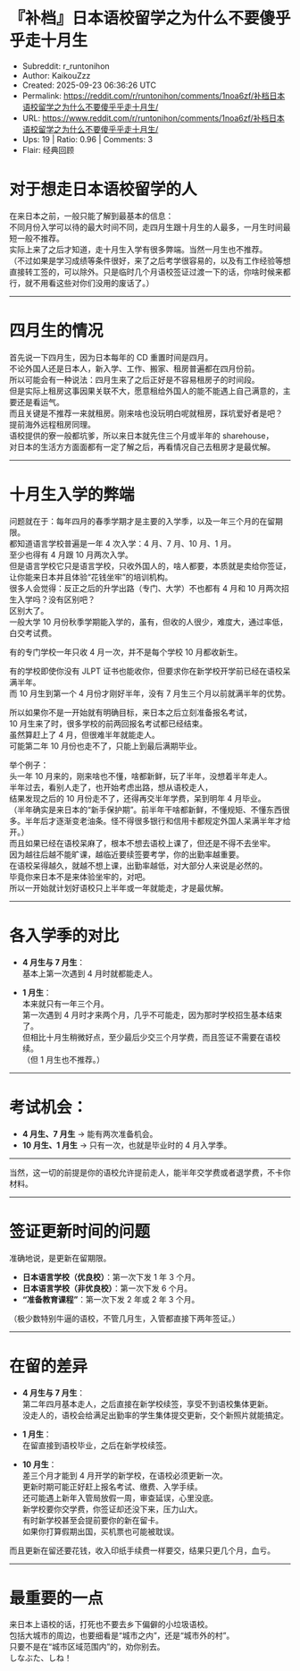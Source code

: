 # 『补档』日本语校留学之为什么不要傻乎乎走十月生

- Subreddit: r_runtonihon
- Author: KaikouZzz
- Created: 2025-09-23 06:36:26 UTC
- Permalink: https://reddit.com/r/runtonihon/comments/1noa6zf/补档日本语校留学之为什么不要傻乎乎走十月生/
- URL: https://www.reddit.com/r/runtonihon/comments/1noa6zf/补档日本语校留学之为什么不要傻乎乎走十月生/
- Ups: 19 | Ratio: 0.96 | Comments: 3
- Flair: 经典回顾


# 对于想走日本语校留学的人

在来日本之前，一般只能了解到最基本的信息：  
不同月份入学可以待的最大时间不同，走四月生跟十月生的人最多，一月生时间最短一般不推荐。  
实际上来了之后才知道，走十月生入学有很多弊端。当然一月生也不推荐。  
（不过如果是学习成绩等条件很好，来了之后考学很容易的，以及有工作经验等想直接转工签的，可以除外。只是临时几个月语校签证过渡一下的话，你啥时候来都行，就不用看这些对你们没用的废话了。）

------------------------------------------------------------------------

# 四月生的情况

首先说一下四月生，因为日本每年的 CD 重置时间是四月。  
不论外国人还是日本人，新入学、工作、搬家、租房普遍都在四月份前。  
所以可能会有一种说法：四月生来了之后正好是不容易租房子的时间段。  
但是实际上租房这事因果关联不大，愿意租给外国人的能不能遇上自己满意的，主要还是看运气。  
而且关键是不推荐一来就租房。刚来啥也没玩明白呢就租房，踩坑爱好者是吧？  
提前海外远程租房同理。  
语校提供的寮一般都坑爹，所以来日本就先住三个月或半年的 sharehouse，  
对日本的生活方方面面都有一定了解之后，再看情况自己去租房才是最优解。

------------------------------------------------------------------------

# 十月生入学的弊端

问题就在于：每年四月的春季学期才是主要的入学季，以及一年三个月的在留期限。  
都知道语言学校普遍是一年 4 次入学：4 月、7 月、10 月、1 月。  
至少也得有 4 月跟 10 月两次入学。  
但是语言学校它只是语言学校，只收外国人的，啥人都要，本质就是卖给你签证，让你能来日本并且体验“花钱坐牢”的培训机构。  
很多人会觉得：反正之后的升学出路（专门、大学）不也都有 4 月和 10
月两次招生入学吗？没有区别吧？  
区别大了。  
一般大学 10
月份秋季学期能入学的，虽有，但收的人很少，难度大，通过率低，白交考试费。

有的专门学校一年只收 4 月一次，并不是每个学校 10 月都收新生。

有的学校即使你没有 JLPT
证书也能收你，但要求你在新学校开学前已经在语校呆满半年。  
而 10 月生到第一个 4 月份才刚好半年，没有 7
月生三个月以前就满半年的优势。

所以如果你不是一开始就有明确目标，来日本之后立刻准备报名考试，  
10 月生来了时，很多学校的前两回报名考试都已经结束。  
虽然算赶上了 4 月，但很难半年就能走人。  
可能第二年 10 月份也走不了，只能上到最后满期毕业。

举个例子：  
头一年 10 月来的，刚来啥也不懂，啥都新鲜，玩了半年，没想着半年走人。  
半年过去，看别人走了，也开始考虑出路，想从语校走人，  
结果发现之后的 10 月份走不了，还得再交半年学费，呆到明年 4 月毕业。  
（半年确实是来日本的“新手保护期”。前半年干啥都新鲜，不懂规矩、不懂东西很多。半年后才逐渐变老油条。怪不得很多银行和信用卡都规定外国人呆满半年才给开。）  
而且如果已经在语校呆麻了，根本不想去语校上课了，但还是不得不去坐牢。  
因为越往后越不能旷课，越临近要续签要考学，你的出勤率越重要。  
在语校呆得越久，就越不想上课，出勤率越低，对大部分人来说是必然的。  
毕竟你来日本不是来体验坐牢的，对吧。  
所以一开始就计划好语校只上半年或一年就能走，才是最优解。

------------------------------------------------------------------------

# 各入学季的对比

- **4 月生与 7 月生**：  
  基本上第一次遇到 4 月时就都能走人。

- **1 月生**：  
  本来就只有一年三个月。  
  第一次遇到 4
  月时才来两个月，几乎不可能走，因为那时学校招生基本结束了。  
  但相比十月生稍微好点，至少最后少交三个月学费，而且签证不需要在语校续。  
  （但 1 月生也不推荐。）

------------------------------------------------------------------------

# 考试机会：

- **4 月生、7 月生** → 能有两次准备机会。
- **10 月生、1 月生** → 只有一次，也就是毕业时的 4 月入学季。

------------------------------------------------------------------------

当然，这一切的前提是你的语校允许提前走人，能半年交学费或者退学费，不卡你材料。

------------------------------------------------------------------------

# 签证更新时间的问题

准确地说，是更新在留期限。

- **日本语言学校（优良校）**：第一次下发 1 年 3 个月。  
- **日本语言学校（非优良校）**：第一次下发 6 个月。  
- **“准备教育课程”**：第一次下发 2 年或 2 年 3 个月。

（极少数特别牛逼的语校，不管几月生，入管都直接下两年签证。）

------------------------------------------------------------------------

# 在留的差异

- **4 月生与 7 月生**：  
  第二年四月基本走人，之后直接在新学校续签，享受不到语校集体更新。  
  没走人的，语校会给满足出勤率的学生集体提交更新，交个新照片就能搞定。

- **1 月生**：  
  在留直接到语校毕业，之后在新学校续签。

- **10 月生**：  
  差三个月才能到 4 月开学的新学校，在语校必须更新一次。  
  更新时期可能正好赶上报名考试、缴费、入学手续。  
  还可能遇上新年入管局放假一周，审查延误，心里没底。  
  新学校要你交学费，你签证却还没下来，压力山大。  
  有时新学校甚至会提前要你的新在留卡。  
  如果你打算假期出国，买机票也可能被耽误。

而且更新在留还要花钱，收入印纸手续费一样要交，结果只更几个月，血亏。

------------------------------------------------------------------------

# 最重要的一点

来日本上语校的话，打死也不要去乡下偏僻的小垃圾语校。  
包括大城市的周边，也要细看是“城市之内”，还是“城市外的村”。  
只要不是在“城市区域范围内”的，劝你别去。  
しなぶた、しね！

